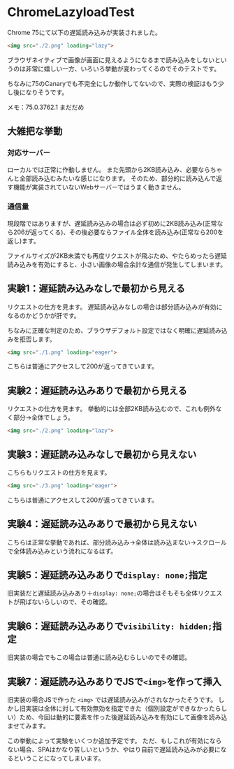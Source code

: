 # ChromeLazyloadTest

Chrome 75にて以下の遅延読み込みが実装されました。

```html
<img src="./2.png" loading="lazy">
```

ブラウザネイティブで画像が画面に見えるようになるまで読み込みをしないというのは非常に嬉しい一方、いろいろ挙動が変わってくるのでそのテストです。

ちなみに75のCanaryでも不完全にしか動作してないので、実際の検証はもう少し後になりそうです。

メモ：75.0.3762.1 まだだめ

## 大雑把な挙動

### 対応サーバー

ローカルでは正常に作動しません。
また先頭から2KB読み込み、必要ならちゃんと全部読み込むみたいな感じになります。
そのため、部分的に読み込んで返す機能が実装されていないWebサーバーではうまく動きません。

### 通信量

現段階ではありますが、遅延読み込みの場合は必ず初めに2KB読み込み(正常なら206が返ってくる)、その後必要ならファイル全体を読み込み(正常なら200を返し)ます。

ファイルサイズが2KB未満でも再度リクエストが飛ぶため、やたらめったら遅延読み込みを有効にすると、小さい画像の場合余計な通信が発生してしまいます。

## 実験1：遅延読み込みなしで最初から見える

リクエストの仕方を見ます。
遅延読み込みなしの場合は部分読み込みが有効になるのかどうかが肝です。

ちなみに正確な判定のため、ブラウザデフォルト設定ではなく明確に遅延読み込みを拒否します。

```html
<img src="./1.png" loading="eager">
```

こちらは普通にアクセスして200が返ってきています。

## 実験2：遅延読み込みありで最初から見える

リクエストの仕方を見ます。
挙動的には全部2KB読み込むので、これも例外なく部分→全体でしょう。

```html
<img src="./2.png" loading="lazy">
```

## 実験3：遅延読み込みなしで最初から見えない

こちらもリクエストの仕方を見ます。

```html
<img src="./3.png" loading="eager">
```

こちらは普通にアクセスして200が返ってきています。

## 実験4：遅延読み込みありで最初から見えない

こちらは正常な挙動であれば、部分読み込み→全体は読み込まない→スクロールで全体読み込みという流れになるはず。

## 実験5：遅延読み込みありで`display: none;`指定

旧実装だと遅延読み込みあり＋`display: none;`の場合はそもそも全体リクエストが飛ばないらしいので、その確認。

## 実験6：遅延読み込みありで`visibility: hidden;`指定

旧実装の場合でもこの場合は普通に読み込むらしいのでその確認。

## 実験7：遅延読み込みありでJSで`<img>`を作って挿入

旧実装の場合JSで作った `<img>` では遅延読み込みがされなかったそうです。
しかし旧実装は全体に対して有効無効を指定できた（個別設定ができなかったらしい）ため、今回は動的に要素を作った後遅延読み込みを有効にして画像を読み込ませてみます。

この挙動によって実験をいくつか追加予定です。
ただ、もしこれが有効にならない場合、SPAはかなり苦しいというか、やはり自前で遅延読み込みが必要になるということになってしまいます。
